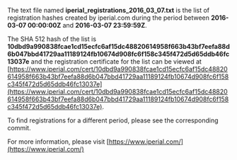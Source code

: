 The text file named **iperial_registrations_2016_03_07.txt** is the list of registration hashes created by iperial.com during the period between **2016-03-07 00:00:00Z** and **2016-03-07 23:59:59Z**.

The SHA 512 hash of the list is **10dbd9a990838fcae1cd15ecfc6af15dc48820614958f663b43bf7eefa88d6b047bbd41729aa11189124fb10674d908fc6f158c345f472d5d65ddb46fc13037e** and the registration certificate for the list can be viewed at [https://www.iperial.com/cert/10dbd9a990838fcae1cd15ecfc6af15dc48820614958f663b43bf7eefa88d6b047bbd41729aa11189124fb10674d908fc6f158c345f472d5d65ddb46fc13037e](https://www.iperial.com/cert/10dbd9a990838fcae1cd15ecfc6af15dc48820614958f663b43bf7eefa88d6b047bbd41729aa11189124fb10674d908fc6f158c345f472d5d65ddb46fc13037e).

To find registrations for a different period, please see the corresponding commit.

For more information, please visit [https://www.iperial.com/](https://www.iperial.com/)
